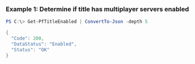 ### Example 1: Determine if title has multiplayer servers enabled
```powershell
PS C:\> Get-PfTitleEnabled | ConvertTo-Json -depth 5

{
  "Code": 200,
  "DataStatus": "Enabled",
  "Status": "OK"
}
```

